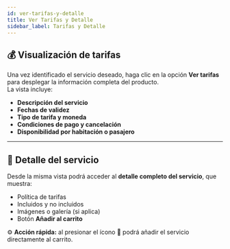 ```yaml
---
id: ver-tarifas-y-detalle
title: Ver Tarifas y Detalle
sidebar_label: Tarifas y Detalle
---
```


## 💰 Visualización de tarifas

Una vez identificado el servicio deseado, haga clic en la opción **Ver tarifas** para desplegar la información completa del producto.  
La vista incluye:

- **Descripción del servicio**  
- **Fechas de validez**  
- **Tipo de tarifa y moneda**  
- **Condiciones de pago y cancelación**  
- **Disponibilidad por habitación o pasajero**

<!-- ![Ver tarifas](../../static/img/reservas-online/general/ver-tarifas.png) -->

---

## 🧩 Detalle del servicio

Desde la misma vista podrá acceder al **detalle completo del servicio**, que muestra:

- Política de tarifas  
- Incluidos y no incluidos  
- Imágenes o galería (si aplica)  
- Botón **Añadir al carrito**

⚙️ **Acción rápida:** al presionar el ícono 🛒 podrá añadir el servicio directamente al carrito.

<!-- ![Detalle del servicio](../../static/img/reservas-online/general/detalle.png) -->
